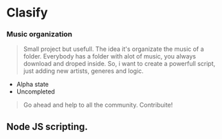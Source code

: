 # Clasify

### Music organization

> Small project but usefull. The idea it's organizate the music of a folder. Everybody has a folder with alot of music, you always download and droped inside. So, i want to create a powerfull script, just adding new artists, generes and logic.

* Alpha state
* Uncompleted

> Go ahead and help to all the community. Contribuite!

## Node JS scripting.
